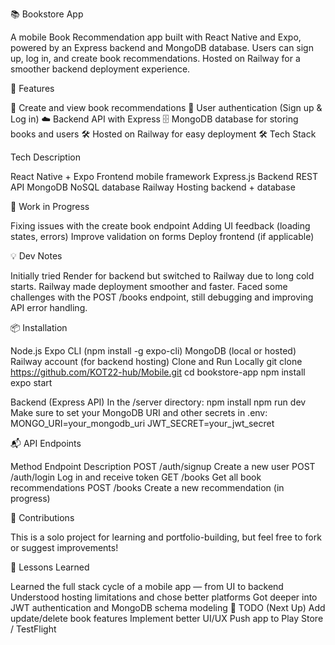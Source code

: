 📚 Bookstore App

A mobile Book Recommendation app built with React Native and Expo, powered by an Express backend and MongoDB database. Users can sign up, log in, and create book recommendations. Hosted on Railway for a smoother backend deployment experience.


🚀 Features

📖 Create and view book recommendations
🔐 User authentication (Sign up & Log in)
☁️ Backend API with Express
🗄️ MongoDB database for storing books and users
🛠️ Hosted on Railway for easy deployment
🛠 Tech Stack


Tech	Description

React Native + Expo	Frontend mobile framework
Express.js	Backend REST API
MongoDB	NoSQL database
Railway	Hosting backend + database


🚧 Work in Progress

 Fixing issues with the create book endpoint
 Adding UI feedback (loading states, errors)
 Improve validation on forms
 Deploy frontend (if applicable)
 
💡 Dev Notes

Initially tried Render for backend but switched to Railway due to long cold starts. Railway made deployment smoother and faster.
Faced some challenges with the POST /books endpoint, still debugging and improving API error handling.

📦 Installation

Node.js
Expo CLI (npm install -g expo-cli)
MongoDB (local or hosted)
Railway account (for backend hosting)
Clone and Run Locally
git clone https://github.com/KOT22-hub/Mobile.git
cd bookstore-app
npm install
expo start


Backend (Express API)
In the /server directory:
npm install
npm run dev
Make sure to set your MongoDB URI and other secrets in .env:
MONGO_URI=your_mongodb_uri
JWT_SECRET=your_jwt_secret

📬 API Endpoints

Method	Endpoint	Description
POST	/auth/signup	Create a new user
POST	/auth/login	Log in and receive token
GET	/books	Get all book recommendations
POST	/books	Create a new recommendation (in progress)

📣 Contributions

This is a solo project for learning and portfolio-building, but feel free to fork or suggest improvements!

🧠 Lessons Learned

Learned the full stack cycle of a mobile app — from UI to backend
Understood hosting limitations and chose better platforms
Got deeper into JWT authentication and MongoDB schema modeling
📌 TODO (Next Up)
 Add update/delete book features
 Implement better UI/UX
 Push app to Play Store / TestFlight


